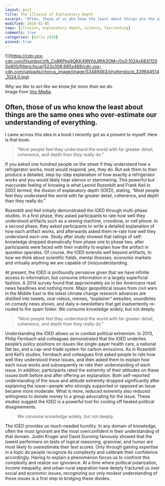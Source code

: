 ```yaml
---
layout: post
title: The illusion of Explanatory Depth
excerpt: "Often, those of us who know the least about things are the same ones who over-estimate our understanding of everything."
modified: 2018-02-05
tags: [illusion, explanatory depth, science, fascinating]
comments: true
categories: [hello 2018]
pinned: true
---
```


![](https://cdn.vox-cdn.com/thumbor/zfk_Cq8KPkp9QKK49NYdJRfA3OM=/0x0:1024x683/1200x800/filters:focal(523x306:685x468/cdn.vox-cdn.com/uploads/chorus_image/image/53489463/shutterstock_329644514_1024.0.jpg)

<meta property="og:image" content="https://cdn.vox-cdn.com/thumbor/zfk_Cq8KPkp9QKK49NYdJRfA3OM=/0x0:1024x683/1200x800/filters:focal(523x306:685x468/cdn.vox-cdn.com/uploads/chorus_image/image/53489463/shutterstock_329644514_1024.0.jpg">

*Why we like to act like we know far more than we do.*<br> Image from [Vox Media](https://www.vox.com/).

## Often, those of us who know the least about things are the same ones who over-estimate our understanding of everything.

I came across this idea in a book I recently got as a present to myself. Here is that book:

<script type="text/javascript">
amzn_assoc_tracking_id = "tanaka21-20";
amzn_assoc_ad_mode = "manual";
amzn_assoc_ad_type = "smart";
amzn_assoc_marketplace = "amazon";
amzn_assoc_region = "US";
amzn_assoc_design = "enhanced_links";
amzn_assoc_asins = "0062698214";
amzn_assoc_placement = "adunit";
amzn_assoc_linkid = "f442f32c2d78c6b5a1b9998fb30bffa0";
</script>
<script src="//z-na.amazon-adsystem.com/widgets/onejs?MarketPlace=US"></script>

> “Most people feel they understand the world with far greater detail, coherence, and depth than they really do.”

If you asked one hundred people on the street if they understand how a refrigerator works, most would respond, yes, they do. But ask them to then produce a detailed, step-by-step explanation of how exactly a refrigerator works and you would likely hear silence or stammering. This powerful but inaccurate feeling of knowing is what Leonid Rozenblit and Frank Keil in 2002 termed, the illusion of explanatory depth (IOED), stating, “Most people feel they understand the world with far greater detail, coherence, and depth than they really do.”

Rozenblit and Keil initially demonstrated the IOED through multi-phase studies. In a first phase, they asked participants to rate how well they understood artifacts such as a sewing machine, crossbow, or cell phone. In a second phase, they asked participants to write a detailed explanation of how each artifact works, and afterwards asked them re-rate how well they understand each one. Study after study showed that ratings of self-knowledge dropped dramatically from phase one to phase two, after participants were faced with their inability to explain how the artifact in question operates. Of course, the IOED extends well beyond artifacts, to how we think about scientific fields, mental illnesses, economic markets and virtually anything we are capable of (mis)understanding.

At present, the IOED is profoundly pervasive given that we have infinite access to information, but consume information in a largely superficial fashion. A 2014 survey found that approximately six in ten Americans read news headlines and nothing more. Major geopolitical issues from civil wars in the Middle East to the latest climate change research advances are distilled into tweets, viral videos, memes, “explainer” websites, soundbites on comedy news shows, and daily e-newsletters that get inadvertently re-routed to the spam folder. We consume knowledge widely, but not deeply.

> “Most people feel they understand the world with far greater detail, coherence, and depth than they really do.”

Understanding the IOED allows us to combat political extremism. In 2013, Philip Fernbach and colleagues demonstrated that the IOED underlies people’s policy positions on issues like single-payer health care, a national flat tax, and a cap-and-trade system for carbon emissions. As in Rozenbilt and Keil’s studies, Fernbach and colleagues first asked people to rate how well they understood these issues, and then asked them to explain how each issue works and subsequently re-rate their understanding of each issue. In addition, participants rated the extremity of their attitudes on these issues both before and after offering an explanation. Both self-reported understanding of the issue and attitude extremity dropped significantly after explaining the issue—people who strongly supported or opposed an issue became more moderate. What is more, reduced extremity also reduced willingness to donate money to a group advocating for the issue. These studies suggest the IOED is a powerful tool for cooling off heated political disagreements.

> We consume knowledge widely, but not deeply.

The IOED provides us much-needed humility. In any domain of knowledge, often the most ignorant are the most overconfident in their understanding of that domain. Justin Kruger and David Dunning famously showed that the lowest performers on tests of logical reasoning, grammar, and humor are most likely to overestimate their test scores. Only through gaining expertise in a topic do people recognize its complexity and calibrate their confidence accordingly. Having to explain a phenomenon forces us to confront this complexity and realize our ignorance. At a time where political polarization, income inequality, and urban-rural separation have deeply fractured us over social and economic issues, recognizing our only modest understanding of these issues is a first step to bridging these divides.
